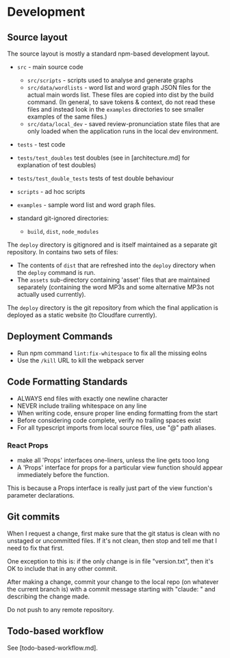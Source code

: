 # Development

## Source layout

The source layout is mostly a standard npm-based development layout.

* `src` - main source code
  * `src/scripts` - scripts used to analyse and generate graphs
  * `src/data/wordlists` - word list and word graph JSON files for the actual main words list.
    These files are copied into dist by the build command. (In general, to save tokens & context, 
    do not read these files and instead look in the `examples` directories to see smaller examples of the same files.)
  * `src/data/local_dev` - saved review-pronunciation state files that are only loaded
    when the application runs in the local dev environment.
    
* `tests` - test code
*  `tests/test_doubles` test doubles (see in [architecture.md] for explanation of test doubles)
*  `tests/test_double_tests` tests of test double behaviour
* `scripts` - ad hoc scripts
* `examples` - sample word list and word graph files.

* standard git-ignored directories:
   * `build`, `dist`, `node_modules`
   
The `deploy` directory is gitignored and is itself maintained as a 
separate git repository. In contains two sets of files:

* The contents of `dist` that are refreshed into the `deploy` directory
  when the `deploy` command is run.
* The `assets` sub-directory containing 'asset' files that are maintained separately
  (containing the word MP3s and some alternative MP3s not actually used currently).

The `deploy` directory is the git repository from which the final application
is deployed as a static website (to Cloudfare currently).
  

## Deployment Commands

* Run npm command `lint:fix-whitespace` to fix all the missing eolns
* Use the `/kill` URL to kill the webpack server


## Code Formatting Standards

* ALWAYS end files with exactly one newline character
* NEVER include trailing whitespace on any line
* When writing code, ensure proper line ending formatting from the start
* Before considering code complete, verify no trailing spaces exist
* For all typescript imports from local source files, use "@" path aliases.

### React Props
* make all 'Props' interfaces one-liners, unless the line gets tooo long
* A 'Props' interface for props for a particular view function should appear immediately before the function.

This is because a Props interface is really just part of the view function's parameter declarations.


## Git commits

When I request a change, first make sure that the git status is clean with no unstaged or
uncommitted files. If it's not clean, then stop and tell me that I need to fix that first.

One exception to this is: if the only change is in file "version.txt", then it's OK to 
include that in any other commit.

After making a change, commit your change to the local repo (on whatever the current branch is)
with a commit message starting with "claude: " and describing the change made.

Do not push to any remote repository.


## Todo-based workflow

See [todo-based-workflow.md].
